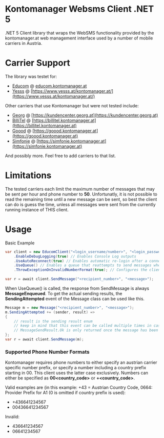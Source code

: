 # Kontomanager Websms Client .NET 5
.NET 5 Client library that wraps the WebSMS functionality provided by the kontomanager.at web management interface used by a number of mobile carriers in Austria.

# Carrier Support
The library was testet for:
- [Educom](https://www.educom.at) @ [educom.kontomanager.at](educom.kontomanager.at)
- [Yesss](https://www.yesss.at) @ [https://www.yesss.at/kontomanager.at/](https://www.yesss.at/kontomanager.at/)

Other carriers that use Kontomanager but were not tested include:
- [Georg](https://georg.at) @ [https://kundencenter.georg.at](https://kundencenter.georg.at)
- [BilliTel](https://billitel.at) @ [https://billitel.kontomanager.at](https://billitel.kontomanager.at)
- [Goood](https://goood-mobile.at/) @ [https://goood.kontomanager.at](https://goood.kontomanager.at)
- [Simfonie](https://www.simfonie.at/home) @ [https://simfonie.kontomanager.at](https://simfonie.kontomanager.at)

And possibly more. Feel free to add carriers to that list.

# Limitations
The tested carriers each limit the maximum number of messages that may be sent per hour and phone number to **50**.
Unfortunatly, it is not possible to read the remaining time until a new message can be sent, so best the client can do is guess the time, unless all messages were sent from the currently running instance of THIS client.

# Usage

Basic Example
```c#
var client = new EducomClient("<login_username/number>", "<login_password>")
    .EnableDebugLogging(true) // Enables Console Log outputs
    .UseAutoReconnect(true) // Enables automatic re-login after a connection timeout
    .UseQueue() // Enables a queue that reattempts to send messages when the SendLimit is reached
    .ThrowExceptionOnInvalidNumberFormat(true); // Configures the client to throw an exception if a phone number format was rejected by Kontomanager
    
var r = await client.SendMessage("<recipient_number>", "<message>");
```

When UseQueue() is called, the response from SendMessage is always **MessageEnqueued**.
To get the actual sending results, the **SendingAttempted** event of the Message class can be used like this.

```c#
Message m = new Message("<recipient_number>", "<message>");
m.SendingAttempted += (sender, result) =>
{
    // result is the sending result enum
    // keep in mind that this event can be called multiple times in case Sending fails
    // MessageSendResult.Ok is only returned once the message has been successfully sent.
};
var r = await client.SendMessage(m);
```

### Supported Phone Number Formats

Kontomanager requires phone numbers to either specify an austrian carrier specific number prefix, or specify a number including a country prefix starting in 00.
This client uses the latter case exclusively. Numbers can either be specified as **00<country_code><number>** or **+<country_code><number>**.

Valid examples are (in this example: +43 = Austrian Country Code, 0664: Provider Prefix for A1 (0 is omitted if country prefix is used):
- +436641234567
- 00436641234567

Invalid:
- 436641234567
- 06641234567

